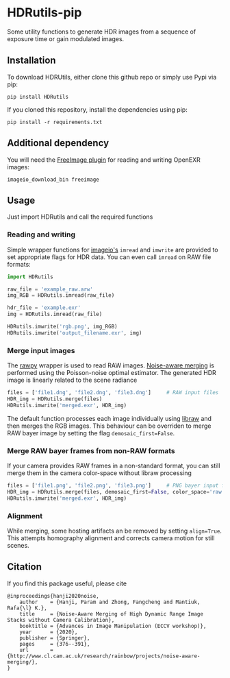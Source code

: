 # HDRutils-pip

Some utility functions to generate HDR images from a sequence of exposure time or gain modulated images.

## Installation
To download HDRUtils, either clone this github repo or simply use Pypi via pip:

    pip install HDRutils

If you cloned this repository, install the dependencies using pip:
    
    pip install -r requirements.txt

## Additional dependency
You will need the [FreeImage plugin](https://imageio.readthedocs.io/en/stable/format_exr-fi.html) for reading and writing OpenEXR images:

    imageio_download_bin freeimage

## Usage
Just import HDRutils and call the required functions

### Reading and writing
Simple wrapper functions for [imageio's](https://imageio.github.io/) `imread` and `imwrite` are provided to set appropriate flags for HDR data. You can even call `imread` on RAW file formats:

```python
import HDRutils

raw_file = 'example_raw.arw'
img_RGB = HDRutils.imread(raw_file)

hdr_file = 'example.exr'
img = HDRutils.imread(raw_file)

HDRutils.imwrite('rgb.png', img_RGB)
HDRutils.imwrite('output_filename.exr', img)
```

### Merge input images
The [rawpy](https://github.com/letmaik/rawpy) wrapper is used to read RAW images. [Noise-aware merging](https://www.cl.cam.ac.uk/research/rainbow/projects/noise_aware_merging/) is performed using the Poisson-noise optimal estimator. The generated HDR image is linearly related to the scene radiance

```python
files = ['file1.dng', 'file2.dng', 'file3.dng']		# RAW input files
HDR_img = HDRutils.merge(files)
HDRutils.imwrite('merged.exr', HDR_img)
```

The default function processes each image individually using [libraw](https://www.libraw.org/) and then merges the RGB images. This behaviour can be overriden to merge RAW bayer image by setting the flag `demosaic_first=False`.

### Merge RAW bayer frames from non-RAW formats
If your camera provides RAW frames in a non-standard format, you can still merge them in the camera color-space without libraw processing

```python
files = ['file1.png', 'file2.png', 'file3.png']     # PNG bayer input files
HDR_img = HDRutils.merge(files, demosaic_first=False, color_space='raw')
HDRutils.imwrite('merged.exr', HDR_img)
```

### Alignment
While merging, some hosting artifacts an be removed by setting `align=True`. This attempts homography alignment and corrects camera motion for still scenes.

## Citation
If you find this package useful, please cite

    @inproceedings{hanji2020noise,
        author    = {Hanji, Param and Zhong, Fangcheng and Mantiuk, Rafa{\l} K.},
        title     = {Noise-Aware Merging of High Dynamic Range Image Stacks without Camera Calibration},
        booktitle = {Advances in Image Manipulation (ECCV workshop)},
        year      = {2020},
        publisher = {Springer},
        pages     = {376--391},
        url       = {http://www.cl.cam.ac.uk/research/rainbow/projects/noise-aware-merging/},
    }
